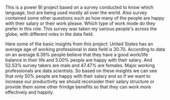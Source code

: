 This is a power BI project based on a survey conducted to know which language, tool are being used mostly all over the world.
Also survey contained some other questions such as how many of the people are happy with their salary or their work please.
Which type of work mode do they prefer in this role. 
This survey was taken my various people's across the globe, with different roles in the data field.

Here some of the basic insights from this project:
United States has an average age of working professional in data field is 30.70. According to data on an average 6.39% people believe that they have a good work/life balance in their life and 5.00% people are happy with their salary. And 52.53% survey takers are male and 47.47% are females.
Major working professionals are data scientists.
So based on these insights we can see that only 50% people are happy with their salary and so if we want to increase our productivity we should reconsider their salary structure or provide them some other frindge benefits so that they can work more effectively and happily.

